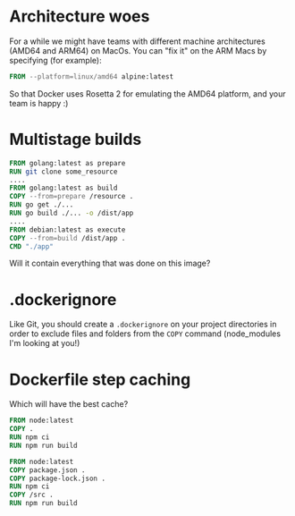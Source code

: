 # Architecture woes

For a while we might have teams with different machine architectures (AMD64 and ARM64) on MacOs. You can "fix it" on the ARM Macs by specifying (for example):

````dockerfile
FROM --platform=linux/amd64 alpine:latest
````

So that Docker uses Rosetta 2 for emulating the AMD64 platform, and your team is happy :)

# Multistage builds

````dockerfile
FROM golang:latest as prepare
RUN git clone some_resource
....
FROM golang:latest as build
COPY --from=prepare /resource .
RUN go get ./...
RUN go build ./... -o /dist/app
....
FROM debian:latest as execute
COPY --from=build /dist/app .
CMD "./app"

````

Will it contain everything that was done on this image?

# .dockerignore

Like Git, you should create a `.dockerignore` on your project directories in order to exclude files and folders from the `COPY` command (node_modules I'm looking at you!)

# Dockerfile step caching

Which will have the best cache?

````dockerfile
FROM node:latest
COPY .
RUN npm ci
RUN npm run build
````

````dockerfile
FROM node:latest
COPY package.json .
COPY package-lock.json .
RUN npm ci
COPY /src .
RUN npm run build
````